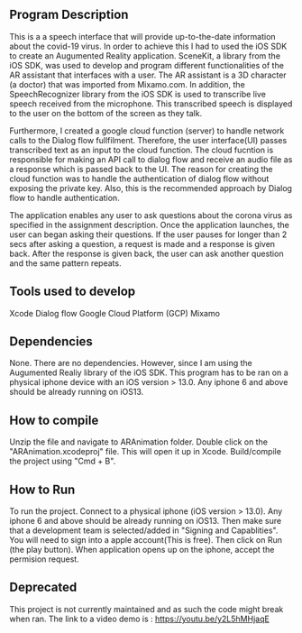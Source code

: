 

## Program Description
This is a a speech interface that will provide up-to-the-date information about the covid-19 virus. In order to achieve this I had to used the iOS SDK to create an Augumented Reality application. SceneKit, a library from the iOS SDK,  was used to develop and program different functionalities of the AR assistant that interfaces with a user. The AR assistant is a 3D character (a doctor) that was imported from Mixamo.com. In addition, the SpeechRecognizer library from the iOS SDK is used to transcribe live speech received from the microphone. This transcribed speech is displayed to the user on the bottom of the screen as they talk.

Furthermore, I created a google cloud function (server) to handle network calls to the Dialog flow fullfilment. Therefore, the user interface(UI) passes transcribed text as an input to the cloud function. The cloud fucntion is responsible for making an API call to dialog flow and receive an audio file as a response which is passed back to the UI. The reason for creating the cloud function was to handle the authentication of dialog flow without exposing the private key. Also, this is the recommended approach by Dialog flow to handle authentication.

The application enables any user to ask questions about the corona virus as specified in the assignment description. Once the application launches, the user can began asking their questions. If the user pauses for longer than 2 secs after asking a question, a request is made and a response is given back. After the response is given back, the user can ask another question and the same pattern repeats.

## Tools used to develop
Xcode
Dialog flow
Google Cloud Platform (GCP)
Mixamo


## Dependencies
None. There are no dependencies. However, since I am using the Augumented Realiy library of the iOS SDK. This program has to be ran on a physical iphone device with an iOS version > 13.0.  Any iphone 6 and above should be already running on iOS13.

## How to compile
Unzip the file and navigate to ARAnimation folder. Double click on the "ARAnimation.xcodeproj" file. This will open it up in Xcode. Build/compile the project using "Cmd + B". 

## How to Run
To run the project. Connect to a physical iphone (iOS version > 13.0). Any iphone 6 and above should be already running on iOS13. Then make sure that a development team is selected/added in "Signing and Capablities". You will need to sign into a apple account(This is free). Then click on Run (the play button). When application opens up on the iphone, accept the permision request.

## Deprecated
This project is not currently maintained and as such the code might break when ran. The link to a video demo is : https://youtu.be/y2L5hMHjaqE




